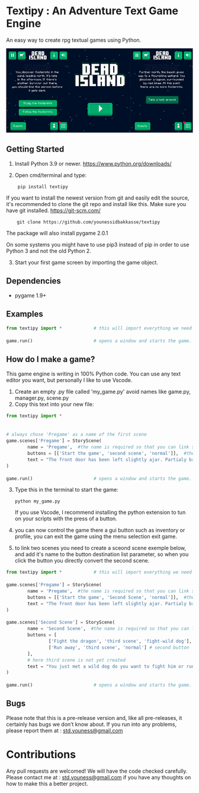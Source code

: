 # Textipy : An Adventure Text Game Engine
An easy way to create rpg textual games using Python.

![Banner](/docs/home.png)


## Getting Started
1) Install Python 3.9 or newer. https://www.python.org/downloads/

2) Open cmd/terminal and type:

        pip install textipy

If you want to install the newest version from git and easily edit the source, it's recommended to clone the git
repo and install like this. Make sure you have git installed. https://git-scm.com/

        git clone https://github.com/younessidbakkasse/textipy

The package will also install pygame 2.0.1

On some systems you might have to use pip3 instead of pip in order to use Python 3 and not the old Python 2.

3) Start your first game screen by importing the game object.


## Dependencies
  * pygame 1.9+

  
## Examples
``` python
from textipy import *            # this will import everything we need from the engine manager with just one line.

game.run()                       # opens a window and starts the game.
```


## How do I make a game?
This game engine is writing in 100% Python code. You can use any text editor you want, but personally I like to use Vscode.
1) Create an empty .py file called 'my_game.py' avoid names like game.py, manager.py, scene.py
2) Copy this text into your new file:
``` python
from textipy import *          


# always chose 'Pregame' as a name of the first scene
game.scenes['Pregame'] = StoryScene(
        name = 'Pregame',  #the name is required so that you can link scenes with each others.
        buttons = [['Start the game', 'second scene', 'normal']],  #the first element is the text on the button
        text = "The front door has been left slightly ajar. Partialy broken, it may have been opened by force." # the scene text
)

game.run()                       # opens a window and starts the game.
```

3) Type this in the terminal to start the game:

       python my_game.py
   If you use Vscode, I recommend installing the python extension to tun on your scripts with the press of a button.

4) you can now control the game there a gui button such as inventory or profile, you can exit the game using the menu
selection exit game.

5) to link two scenes you need to create a sceond scene exemple below, and add it's name to the button destination list parameter, so when you click the button you directly convert the second scene.

``` python
from textipy import *            # this will import everything we need from the engine manager with just one line.

game.scenes['Pregame'] = StoryScene(
        name = 'Pregame',  #the name is required so that you can link scenes with each others.
        buttons = [['Start the game', 'Second Scene', 'normal']],  #the first element is the text on the button
        text = "The front door has been left slightly ajar. Partialy broken, it may have been opened by force." # the scene text
)

game.scenes['Second Scene'] = StoryScene(
        name = 'Second Scene',  #the name is required so that you can link scenes with each others.
        buttons = [
                ['Fight the dragon', 'third scene', 'fight-wild dog'], #first button
                ['Run away', 'third scene', 'normal'] # second button
        ],  
        # here third scene is not yet created
        text = "You just met a wild dog do you want to fight him or run away" # the scene text
)

game.run()                       # opens a window and starts the game.
```

## Bugs
Please note that this is a pre-release version and, like all pre-releases, it certainly has bugs we don’t know about. If you run into any problems, please report them at : std.youness@gmail.com


# Contributions
Any pull requests are welcomed! We will have the code checked carefully. Please contact me at : std.youness@gmail.com if you have any thoughts on how to make this a better project.